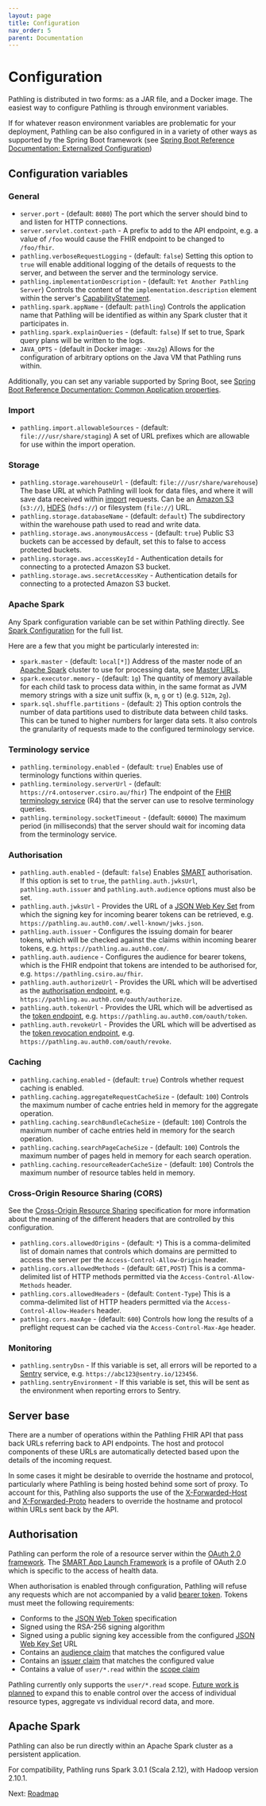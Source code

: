 ```yaml
---
layout: page
title: Configuration
nav_order: 5
parent: Documentation
---
```


# Configuration

Pathling is distributed in two forms: as a JAR file, and a Docker image. The 
easiest way to configure Pathling is through environment variables.

If for whatever reason environment variables are problematic for your 
deployment, Pathling can be also configured in in a variety of other ways as 
supported by the Spring Boot framework (see 
[Spring Boot Reference Documentation: Externalized Configuration](https://docs.spring.io/spring-boot/docs/current/reference/html/spring-boot-features.html#boot-features-external-config))

## Configuration variables

### General

- `server.port` - (default: `8080`) The port which the server should bind
  to and listen for HTTP connections.
- `server.servlet.context-path` - A prefix to add to the API endpoint, e.g. a 
  value of `/foo` would cause the FHIR endpoint to be changed to `/foo/fhir`.
- `pathling.verboseRequestLogging` - (default: `false`) Setting this option to
  `true` will enable additional logging of the details of requests to the
  server, and between the server and the terminology service.
- `pathling.implementationDescription` - (default: 
  `Yet Another Pathling Server`) Controls the content of the 
  `implementation.description` element within the server's 
  [CapabilityStatement](https://hl7.org/fhir/R4/http.html#capabilities).
- `pathling.spark.appName` - (default: `pathling`) Controls the application name 
  that Pathling will be identified as within any Spark cluster that it 
  participates in.
- `pathling.spark.explainQueries` - (default: `false`) If set to true, Spark
  query plans will be written to the logs.
- `JAVA_OPTS` - (default in Docker image: `-Xmx2g`) Allows for the configuration of arbitrary 
  options on the Java VM that Pathling runs within.
  
Additionally, you can set any variable supported by Spring Boot, see 
[Spring Boot Reference Documentation: Common Application properties](https://docs.spring.io/spring-boot/docs/current/reference/html/appendix-application-properties.html#common-application-properties).

### Import

- `pathling.import.allowableSources` - (default: `file:///usr/share/staging`) A 
  set of URL prefixes which are allowable for use within the import operation.

### Storage

- `pathling.storage.warehouseUrl` - (default: `file:///usr/share/warehouse`) The 
  base URL at which Pathling will look for data files, and where it will save 
  data received within [import](./import.html) requests. Can be an
  [Amazon S3](https://aws.amazon.com/s3/) (`s3://`),
  [HDFS](https://hadoop.apache.org/docs/r1.2.1/hdfs_design.html) (`hdfs://`) or
  filesystem (`file://`) URL.
- `pathling.storage.databaseName` - (default: `default`) The subdirectory within 
  the warehouse path used to read and write data.
- `pathling.storage.aws.anonymousAccess` - (default: `true`) Public S3 buckets 
  can be accessed by default, set this to false to access protected buckets.
- `pathling.storage.aws.accessKeyId` - Authentication details for connecting to 
  a protected Amazon S3 bucket.
- `pathling.storage.aws.secretAccessKey` - Authentication details for connecting 
  to a protected Amazon S3 bucket.

### Apache Spark

Any Spark configuration variable can be set within Pathling directly. See 
[Spark Configuration](https://spark.apache.org/docs/latest/configuration.html) 
for the full list.

Here are a few that you might be particularly interested in:

- `spark.master` - (default: `local[*]`) Address of the master node of an 
  [Apache Spark](https://spark.apache.org/) cluster to use for processing data, 
  see [Master URLs](https://spark.apache.org/docs/latest/submitting-applications.html#master-urls).
- `spark.executor.memory` - (default: `1g`) The quantity of memory available
  for each child task to process data within, in the same format as JVM memory
  strings with a size unit suffix (`k`, `m`, `g` or `t`) (e.g. `512m`, `2g`).
- `spark.sql.shuffle.partitions` - (default: `2`) This option controls the 
  number of data partitions used to distribute data between child tasks. This 
  can be tuned to higher numbers for larger data sets. It also controls the 
  granularity of requests made to the configured terminology service.

### Terminology service

- `pathling.terminology.enabled` - (default: `true`) Enables use of terminology
  functions within queries.
- `pathling.terminology.serverUrl` - (default:
  `https://r4.ontoserver.csiro.au/fhir`) The endpoint of the
  [FHIR terminology service](https://hl7.org/fhir/R4/terminology-service.html)
  (R4) that the server can use to resolve terminology queries.
- `pathling.terminology.socketTimeout` - (default: `60000`) The maximum period
  (in milliseconds) that the server should wait for incoming data from the
  terminology service.

### Authorisation

- `pathling.auth.enabled` - (default: `false`) Enables
  [SMART](https://hl7.org/fhir/smart-app-launch/index.html) authorisation. If
  this option is set to `true`, the `pathling.auth.jwksUrl`,
  `pathling.auth.issuer` and `pathling.auth.audience` options must also be set.
- `pathling.auth.jwksUrl` - Provides the URL of a
  [JSON Web Key Set](https://tools.ietf.org/html/rfc7517) from which the signing
  key for incoming bearer tokens can be retrieved, e.g.
  `https://pathling.au.auth0.com/.well-known/jwks.json`.
- `pathling.auth.issuer` - Configures the issuing domain for bearer tokens,
  which will be checked against the claims within incoming bearer tokens, e.g.
  `https://pathling.au.auth0.com/`.
- `pathling.auth.audience` - Configures the audience for bearer tokens, which is
  the FHIR endpoint that tokens are intended to be authorised for, e.g.
  `https://pathling.csiro.au/fhir`.
- `pathling.auth.authorizeUrl` - Provides the URL which will be advertised as
  the [authorisation endpoint](https://tools.ietf.org/html/rfc6749#section-3.1),
  e.g. `https://pathling.au.auth0.com/oauth/authorize`.
- `pathling.auth.tokenUrl` - Provides the URL which will be advertised as the
  [token endpoint](https://tools.ietf.org/html/rfc6749#section-3.2), e.g.
  `https://pathling.au.auth0.com/oauth/token`.
- `pathling.auth.revokeUrl` - Provides the URL which will be advertised as the
  [token revocation endpoint](https://tools.ietf.org/html/rfc7009), e.g.
  `https://pathling.au.auth0.com/oauth/revoke`.
  
### Caching

- `pathling.caching.enabled` - (default: `true`) Controls whether request 
  caching is enabled.
- `pathling.caching.aggregateRequestCacheSize` - (default: `100`) Controls the 
  maximum number of cache entries held in memory for the aggregate operation.
- `pathling.caching.searchBundleCacheSize` - (default: `100`) Controls the 
  maximum number of cache entries held in memory for the search operation.
- `pathling.caching.searchPageCacheSize` - (default: `100`) Controls the 
  maximum number of pages held in memory for each search operation.
- `pathling.caching.resourceReaderCacheSize` - (default: `100`) Controls the 
  maximum number of resource tables held in memory.

### Cross-Origin Resource Sharing (CORS)

See the 
[Cross-Origin Resource Sharing](https://developer.mozilla.org/en-US/docs/Web/HTTP/CORS)
specification for more information about the meaning of the different headers 
that are controlled by this configuration.

- `pathling.cors.allowedOrigins` - (default: `*`) This is a comma-delimited
  list of domain names that controls which domains are permitted to access the
  server per the `Access-Control-Allow-Origin` header.
- `pathling.cors.allowedMethods` - (default: `GET,POST`) This is a 
  comma-delimited list of HTTP methods permitted via the 
  `Access-Control-Allow-Methods` header.
- `pathling.cors.allowedHeaders` - (default: `Content-Type`) This is a 
  comma-delimited list of HTTP headers permitted via the 
  `Access-Control-Allow-Headers` header.
- `pathling.cors.maxAge` - (default: `600`) Controls how long the results of a 
  preflight request can be cached via the `Access-Control-Max-Age` header.

### Monitoring

- `pathling.sentryDsn` - If this variable is set, all errors will be reported to a
  [Sentry](https://sentry.io) service, e.g. `https://abc123@sentry.io/123456`.
- `pathling.sentryEnvironment` - If this variable is set, this will be sent as
  the environment when reporting errors to Sentry.

## Server base

There are a number of operations within the Pathling FHIR API that pass back
URLs referring back to API endpoints. The host and protocol components of these
URLs are automatically detected based upon the details of the incoming request.

In some cases it might be desirable to override the hostname and protocol,
particularly where Pathling is being hosted behind some sort of proxy. To
account for this, Pathling also supports the use of the
[X-Forwarded-Host](https://developer.mozilla.org/en-US/docs/Web/HTTP/Headers/X-Forwarded-Host)
and
[X-Forwarded-Proto](https://developer.mozilla.org/en-US/docs/Web/HTTP/Headers/X-Forwarded-Proto)
headers to override the hostname and protocol within URLs sent back by the API.

## Authorisation

Pathling can perform the role of a resource server within the
[OAuth 2.0 framework](https://tools.ietf.org/html/rfc6749). The
[SMART App Launch Framework](https://hl7.org/fhir/smart-app-launch/index.html)
is a profile of OAuth 2.0 which is specific to the access of health data.

When authorisation is enabled through configuration, Pathling will refuse any
requests which are not accompanied by a valid
[bearer token](https://tools.ietf.org/html/rfc6750). Tokens must meet the
following requirements:

- Conforms to the [JSON Web Token](https://tools.ietf.org/html/rfc7519)
  specification
- Signed using the RSA-256 signing algorithm
- Signed using a public signing key accessible from the configured
  [JSON Web Key Set](https://tools.ietf.org/html/rfc7517) URL
- Contains an
  [audience claim](https://tools.ietf.org/html/rfc7519#section-4.1.3) that
  matches the configured value
- Contains an [issuer claim](https://tools.ietf.org/html/rfc7519#section-4.1.1)
  that matches the configured value
- Contains a value of `user/*.read` within the
  [scope claim](https://hl7.org/fhir/smart-app-launch/scopes-and-launch-context/index.html)

Pathling currently only supports the `user/*.read` scope.
[Future work is planned](./roadmap.html#authorisation-enhancements) to expand
this to enable control over the access of individual resource types, aggregate
vs individual record data, and more.

## Apache Spark

Pathling can also be run directly within an Apache Spark cluster as a persistent
application.

For compatibility, Pathling runs Spark 3.0.1 (Scala 2.12), with Hadoop version
2.10.1.

Next: [Roadmap](./roadmap.html)
